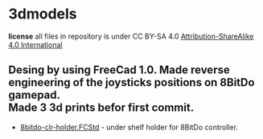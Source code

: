# 3dmodels

**license** all files in repository is under  CC BY-SA 4.0  [Attribution-ShareAlike 4.0 International](https://creativecommons.org/licenses/by-sa/4.0/)

Desing by using FreeCad 1.0.  Made reverse engineering of the joysticks positions on 8BitDo gamepad.  
Made 3 3d prints befor first commit.  
---
* [8bitdo-clr-holder.FCStd](8bitdo-clr-holder.FCStd) - under shelf holder for 8BitDo controller.
